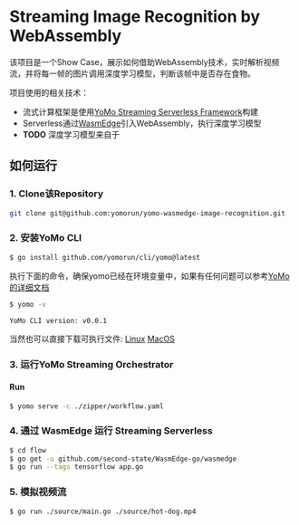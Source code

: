 # Streaming Image Recognition by WebAssembly

该项目是一个Show Case，展示如何借助WebAssembly技术，实时解析视频流，并将每一帧的图片调用深度学习模型，判断该帧中是否存在食物。

项目使用的相关技术：

- 流式计算框架是使用[YoMo Streaming Serverless Framework](https://github.com/yomorun/yomo)构建
- Serverless通过[WasmEdge](github.com/second-state/WasmEdge-go)引入WebAssembly，执行深度学习模型
- **TODO** 深度学习模型来自于 

## 如何运行

### 1. Clone该Repository

```bash
git clone git@github.com:yomorun/yomo-wasmedge-image-recognition.git
```

### 2. 安装YoMo CLI

```bash
$ go install github.com/yomorun/cli/yomo@latest
```

执行下面的命令，确保yomo已经在环境变量中，如果有任何问题可以参考[YoMo的详细文档](https://github.com/yomorun/yomo)

```bash
$ yomo -v

YoMo CLI version: v0.0.1

```

当然也可以直接下载可执行文件: [Linux](https://github.com/yomorun/yomo-app-image-recognition-example/releases/download/v0.1.0/yomo) [MacOS](https://github.com/yomorun/yomo-app-image-recognition-example/releases/download/v0.1.0/yomo)

### 3. 运行YoMo Streaming Orchestrator

#### Run

```bash
$ yomo serve -c ./zipper/workflow.yaml
```

### 4. 通过 WasmEdge 运行 Streaming Serverless

```bash
$ cd flow
$ go get -u github.com/second-state/WasmEdge-go/wasmedge
$ go run --tags tensorflow app.go
```

### 5. 模拟视频流

```bash
$ go run ./source/main.go ./source/hot-dog.mp4
```

